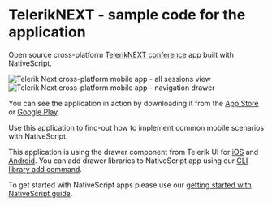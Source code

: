 # TelerikNEXT - sample code for the application
Open source cross-platform [TelerikNEXT conference](http://www.teleriknext.com) app built with NativeScript.

![Telerik Next cross-platform mobile app - all sessions view](https://www.nativescript.org/images/default-source/default-album/telerik-next-all-sessions.png)
![Telerik Next cross-platform mobile app - navigation drawer](https://www.nativescript.org/images/default-source/default-album/telerik-next-nav-drawer.png)

You can see the application in action by downloading it from the [App Store](https://itunes.apple.com/bg/app/teleriknext/id982525766?mt=8) or [Google Play](https://play.google.com/store/apps/details?id=org.nativescript.TelerikNEXT&hl=en).

Use this application to find-out how to implement common mobile scenarios with NativeScript.

This application is using the drawer component from Telerik UI for [iOS](http://www.telerik.com/ios-ui/sidedrawer) and [Android](http://www.telerik.com/android-ui/sidedrawer). You can add drawer libraries to NativeScript app using our [CLI library add command](https://github.com/NativeScript/nativescript-cli#the-commands).

To get started with NativeScript apps please use our [getting started with NativeScript guide](http://docs.nativescript.org/getting-started).
